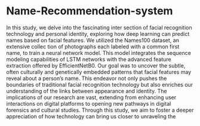 # Name-Recommendation-system
In this study, we delve into the fascinating inter
section of facial recognition technology and personal identity,
 exploring how deep learning can predict names based on facial
 features. We utilized the Names100 dataset, an extensive collec
tion of photographs each labeled with a common first name, to
 train a neural network model. This model integrates the sequence
 modeling capabilities of LSTM networks with the advanced
 feature extraction offered by EfficientNetB0. Our goal was to
 uncover the subtle, often culturally and genetically embedded
 patterns that facial features may reveal about a person’s name.
 This endeavor not only pushes the boundaries of traditional facial
 recognition technology but also enriches our understanding of the
 links between appearance and identity. The implications of our
 research are vast, extending from enhancing user interactions on
 digital platforms to opening new pathways in digital forensics
 and cultural studies. Through this study, we aim to foster a
 deeper appreciation of how technology can bring us closer to
 unraveling the 
